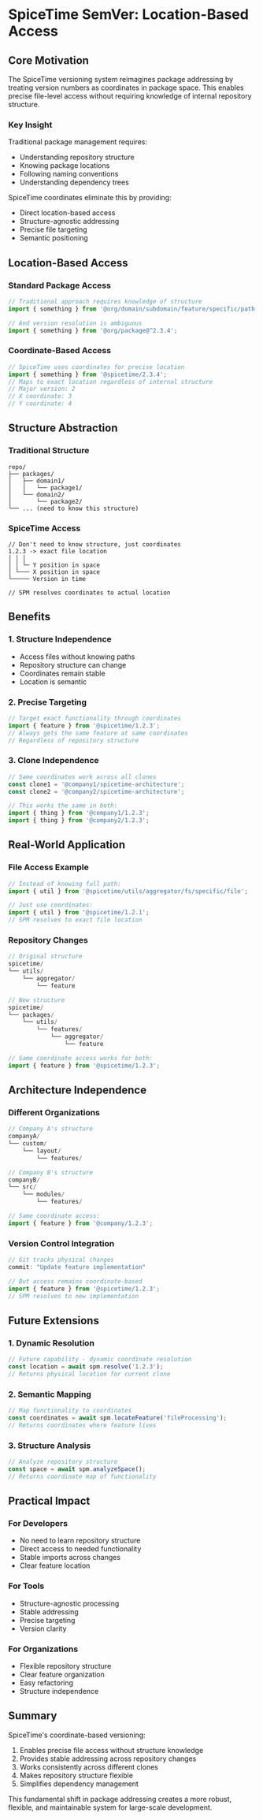 # SpiceTime SemVer: Location-Based Access

## Core Motivation

The SpiceTime versioning system reimagines package addressing by treating version numbers as coordinates in package
space. This enables precise file-level access without requiring knowledge of internal repository structure.

### Key Insight

Traditional package management requires:

- Understanding repository structure
- Knowing package locations
- Following naming conventions
- Understanding dependency trees

SpiceTime coordinates eliminate this by providing:

- Direct location-based access
- Structure-agnostic addressing
- Precise file targeting
- Semantic positioning

## Location-Based Access

### Standard Package Access

```typescript
// Traditional approach requires knowledge of structure
import { something } from '@org/domain/subdomain/feature/specific/path';

// And version resolution is ambiguous
import { something } from '@org/package@^2.3.4';
```

### Coordinate-Based Access

```typescript
// SpiceTime uses coordinates for precise location
import { something } from '@spicetime/2.3.4';
// Maps to exact location regardless of internal structure
// Major version: 2
// X coordinate: 3
// Y coordinate: 4
```

## Structure Abstraction

### Traditional Structure

```
repo/
├── packages/
│   ├── domain1/
│   │   └── package1/
│   └── domain2/
│       └── package2/
└── ... (need to know this structure)
```

### SpiceTime Access

```
// Don't need to know structure, just coordinates
1.2.3 -> exact file location
│ │ │
│ │ └─ Y position in space
│ └─── X position in space
└───── Version in time

// SPM resolves coordinates to actual location
```

## Benefits

### 1. Structure Independence

- Access files without knowing paths
- Repository structure can change
- Coordinates remain stable
- Location is semantic

### 2. Precise Targeting

```typescript
// Target exact functionality through coordinates
import { feature } from '@spicetime/1.2.3';
// Always gets the same feature at same coordinates
// Regardless of repository structure
```

### 3. Clone Independence

```typescript
// Same coordinates work across all clones
const clone1 = '@company1/spicetime-architecture';
const clone2 = '@company2/spicetime-architecture';

// This works the same in both:
import { thing } from '@company1/1.2.3';
import { thing } from '@company2/1.2.3';
```

## Real-World Application

### File Access Example

```typescript
// Instead of knowing full path:
import { util } from '@spicetime/utils/aggregator/fs/specific/file';

// Just use coordinates:
import { util } from '@spicetime/1.2.1';
// SPM resolves to exact file location
```

### Repository Changes

```typescript
// Original structure
spicetime/
└── utils/
    └── aggregator/
        └── feature

// New structure
spicetime/
└── packages/
    └── utils/
        └── features/
            └── aggregator/
                └── feature

// Same coordinate access works for both:
import { feature } from '@spicetime/1.2.3';
```

## Architecture Independence

### Different Organizations

```typescript
// Company A's structure
companyA/
└── custom/
    └── layout/
        └── features/

// Company B's structure
companyB/
└── src/
    └── modules/
        └── features/

// Same coordinate access:
import { feature } from '@company/1.2.3';
```

### Version Control Integration

```typescript
// Git tracks physical changes
commit: "Update feature implementation"

// But access remains coordinate-based
import { feature } from '@spicetime/1.2.3';
// SPM resolves to new implementation
```

## Future Extensions

### 1. Dynamic Resolution

```typescript
// Future capability - dynamic coordinate resolution
const location = await spm.resolve('1.2.3');
// Returns physical location for current clone
```

### 2. Semantic Mapping

```typescript
// Map functionality to coordinates
const coordinates = await spm.locateFeature('fileProcessing');
// Returns coordinates where feature lives
```

### 3. Structure Analysis

```typescript
// Analyze repository structure
const space = await spm.analyzeSpace();
// Returns coordinate map of functionality
```

## Practical Impact

### For Developers

- No need to learn repository structure
- Direct access to needed functionality
- Stable imports across changes
- Clear feature location

### For Tools

- Structure-agnostic processing
- Stable addressing
- Precise targeting
- Version clarity

### For Organizations

- Flexible repository structure
- Clear feature organization
- Easy refactoring
- Structure independence

## Summary

SpiceTime's coordinate-based versioning:

1. Enables precise file access without structure knowledge
2. Provides stable addressing across repository changes
3. Works consistently across different clones
4. Makes repository structure flexible
5. Simplifies dependency management

This fundamental shift in package addressing creates a more robust, flexible, and maintainable system for large-scale
development.